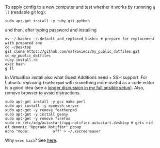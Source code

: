 To apply config to a new computer and test whether it works by runnning `g ll` (readable git log):

```
sudo apt-get install -y ruby git python
```
and then, after typing password and installing
```
mv ~/.bashrc ~/.default_and_replaced_bashrc # prepare for replacement with prepared one
cd ~/Desktop
git clone https://github.com/matkoniecz/my_public_dotfiles.git
cd my_public_dotfiles
ruby install.rb
exec bash
g ll
```
In VirtualBox install also what Guest Additions need + SSH support. For Lubuntu replacing `featherpad` with something more useful as a code editor is a good idea (see a [longer discussion in my full ansible setup](https://github.com/matkoniecz/recovery-with-ansible/blob/master/roles/code_editor_generic_for_everything/tasks/main.yml)). Also, remove browser to avoid distractions.
```
sudo apt-get install -y gcc make perl
sudo apt install -y openssh-server
sudo apt-get -y remove featherpad
sudo apt-get -y install geany
sudo apt-get -y remove firefox
sudo rm /etc/xdg/autostart/upg-notifier-autostart.desktop # gets rid of demonic "Upgrade Notifier" popup
echo "mode:           off" > ~/.xscreensaver
```

Why `exec bash`? See [here](http://stackoverflow.com/questions/2518127/how-do-i-reload-bashrc-without-logging-out-and-back-in).
